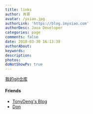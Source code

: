 ```yaml
---
title: links
author: 肖哥
avatar: /yxiao.jpg
authorLink: 'https://blog.imyxiao.com'
authorDesc: Java Developer
categories: page
comments: false
date: 2018-03-30 16:13:39
authorAbout:
keywords:
description:
photos:
doNotShowPv: true
---
```


[我的git仓库](https://git.imyxiao.com/)

#### Friends

- [TonyDeng's Blog](https://tonydeng.github.io)
- [Don](https://itsdon.github.io)
